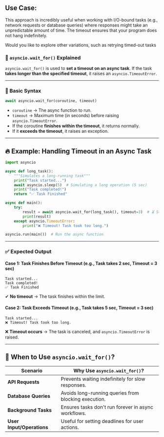 ## Use Case:
This approach is incredibly useful when working with I/O-bound tasks (e.g., network requests or database queries) where responses might take an unpredictable amount of time. The timeout ensures that your program does not hang indefinitely.

Would you like to explore other variations, such as retrying timed-out tasks

### **🔹 `asyncio.wait_for()` Explained**  

`asyncio.wait_for()` is used to **set a timeout on an async task**. If the task **takes longer than the specified timeout**, it raises an `asyncio.TimeoutError`.  

---

### **🚀 Basic Syntax**
```python
await asyncio.wait_for(coroutine, timeout)
```
- `coroutine` → The async function to run.  
- `timeout` → Maximum time (in seconds) before raising `asyncio.TimeoutError`.  
- If the coroutine **finishes within the timeout**, it returns normally.  
- If it **exceeds the timeout**, it raises an exception.  

---

## **🔥 Example: Handling Timeout in an Async Task**
```python
import asyncio

async def long_task():
    """Simulates a long-running task"""
    print("Task started...")
    await asyncio.sleep(5)  # Simulating a long operation (5 sec)
    print("Task completed!")
    return "✅ Task Finished"

async def main():
    try:
        result = await asyncio.wait_for(long_task(), timeout=3)  # ⏳ Set timeout to 3 sec
        print(result)
    except asyncio.TimeoutError:
        print("❌ Timeout! Task took too long.")

asyncio.run(main())  # Run the async function
```

---

### **✅ Expected Output**
#### **Case 1: Task Finishes Before Timeout (e.g., Task takes 2 sec, Timeout = 3 sec)**
```
Task started...
Task completed!
✅ Task Finished
```
✔ **No timeout** → The task finishes within the limit.  

#### **Case 2: Task Exceeds Timeout (e.g., Task takes 5 sec, Timeout = 3 sec)**
```
Task started...
❌ Timeout! Task took too long.
```
❌ **Timeout occurs** → The task is canceled, and `asyncio.TimeoutError` is raised.

---

## **📌 When to Use `asyncio.wait_for()`?**
| Scenario | Why Use `asyncio.wait_for()`? |
|----------|------------------------------|
| **API Requests** | Prevents waiting indefinitely for slow responses. |
| **Database Queries** | Avoids long-running queries from blocking execution. |
| **Background Tasks** | Ensures tasks don't run forever in async workflows. |
| **User Input/Operations** | Useful for setting deadlines for user actions. |
